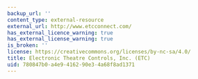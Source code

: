 ```yaml
---
backup_url: ''
content_type: external-resource
external_url: http://www.etcconnect.com/
has_external_licence_warning: true
has_external_license_warning: true
is_broken: ''
license: https://creativecommons.org/licenses/by-nc-sa/4.0/
title: Electronic Theatre Controls, Inc. (ETC)
uid: 780847b0-a4e9-4162-90e3-4a68f8ad1371
---
```

